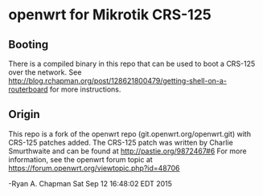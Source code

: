 # openwrt for Mikrotik CRS-125

## Booting

There is a compiled binary in this repo that can be used to boot a CRS-125 over the network.
See http://blog.rchapman.org/post/128621800479/getting-shell-on-a-routerboard for more instructions.

## Origin

This repo is a fork of the openwrt repo (git.openwrt.org/openwrt.git) with CRS-125 patches added.
The CRS-125 patch was written by Charlie Smurthwaite and can be found at http://pastie.org/9872467#6
For more information, see the openwrt forum topic at https://forum.openwrt.org/viewtopic.php?id=48706

-Ryan A. Chapman
Sat Sep 12 16:48:02 EDT 2015
